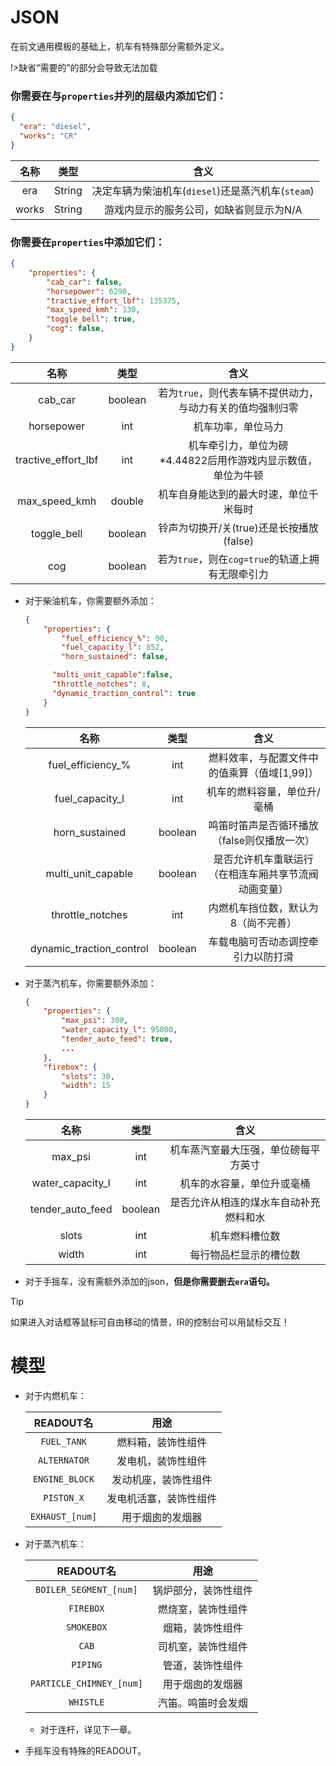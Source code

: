 # JSON
在前文通用模板的基础上，机车有特殊部分需额外定义。

!>缺省“需要的”的部分会导致无法加载

### 你需要在与`properties`并列的层级内添加它们：



```json
{
  "era": "diesel",
  "works": "CR"
}
```

|  名称   |   类型   |                	含义                 |
|:-----:|:------:|:----------------------------------:|
|  era  | String | 决定车辆为柴油机车(`diesel`)还是蒸汽机车(`steam`) |
| works | String |       游戏内显示的服务公司，如缺省则显示为N/A        |



### 你需要在`properties`中添加它们：
```json
{
    "properties": {
        "cab_car": false,
	    "horsepower": 6290,
	    "tractive_effort_lbf": 135375,
		"max_speed_kmh": 130,
        "toggle_bell": true,
        "cog": false,
    }
}
```

|         名称          |   类型    |                   	含义                   |
|:-------------------:|:-------:|:---------------------------------------:|
|       cab_car       | boolean |    若为`true`，则代表车辆不提供动力，与动力有关的值均强制归零     |
|     horsepower      |   int   |                机车功率，单位马力                |
| tractive_effort_lbf |   int   | 机车牵引力，单位为磅</br>*4.44822后用作游戏内显示数值，单位为牛顿 |
|    max_speed_kmh    | double  |           机车自身能达到的最大时速，单位千米每时           |
|     toggle_bell     | boolean |       铃声为切换开/关(true)还是长按播放(false)       |
|         cog         | boolean |    若为`true`，则在`cog=true`的轨道上拥有无限牵引力     |

  * 对于柴油机车，你需要额外添加：
    
      ```json
      {
          "properties": {
              "fuel_efficiency_%": 90,
              "fuel_capacity_l": 852,
              "horn_sustained": false,
    
		    "multi_unit_capable":false,
            "throttle_notches": 8,
            "dynamic_traction_control": true
          }
      }
      ```
    
      |            名称            |   类型    |            	含义             |
      |:------------------------:|:-------:|:--------------------------:|
      |    fuel_efficiency_%     |   int   | 燃料效率，与配置文件中的值乘算（值域[1,99]）  |
      |     fuel_capacity_l      |   int   |       机车的燃料容量，单位升/毫桶       |
      |      horn_sustained      | boolean |  鸣笛时笛声是否循环播放（false则仅播放一次）  |
    |    multi_unit_capable    | boolean | 是否允许机车重联运行（在相连车厢共享节流阀动画变量） |
    |     throttle_notches     |   int   |     内燃机车挡位数，默认为8（尚不完善）     |
    | dynamic_traction_control | boolean |     车载电脑可否动态调控牵引力以防打滑      |

* 对于蒸汽机车，你需要额外添加：

    ```json
    {
        "properties": {
	    	"max_psi": 300,
	    	"water_capacity_l": 95000, 
            "tender_auto_feed": true,
            ...
        },
        "firebox": {
		    "slots": 30,
		    "width": 15
        } 
    }
    ```

  |         名称         |   类型    |         	含义         |
  |:------------------:|:-------:|:-------------------:|
  |      max_psi       |   int   | 机车蒸汽室最大压强，单位磅每平方英寸  |
  |  water_capacity_l  |   int   |    机车的水容量，单位升或毫桶    |
  |  tender_auto_feed  | boolean | 是否允许从相连的煤水车自动补充燃料和水 |
  |       slots        |   int   |       机车燃料槽位数       |
  |       width        |   int   |     每行物品栏显示的槽位数     |
* 对于手摇车，没有需额外添加的json，**但是你需要删去`era`语句。** 

>[!TIP]
> 如果进入对话框等鼠标可自由移动的情景，IR的控制台可以用鼠标交互！

# 模型

* 对于内燃机车：

    |    READOUT名     |     用途      |
    |:---------------:|:-----------:|
    |   `FUEL_TANK`   |  燃料箱，装饰性组件  |
    |  `ALTERNATOR`   |  发电机，装饰性组件  |
    | `ENGINE_BLOCK`  | 发动机座，装饰性组件  |
    |   `PISTON_X`    | 发电机活塞，装饰性组件 |
    | `EXHAUST_[num]` |  用于烟囱的发烟器   |

* 对于蒸汽机车：

    |         READOUT名         |     用途     |
    |:------------------------:|:----------:|
    |  `BOILER_SEGMENT_[num]`  | 锅炉部分，装饰性组件 |
    |        `FIREBOX`         | 燃烧室，装饰性组件  |
    |        `SMOKEBOX`        |  烟箱，装饰性组件  |
    |          `CAB`           | 司机室，装饰性组件  |
    |         `PIPING`         |  管道，装饰性组件  |
    | `PARTICLE_CHIMNEY_[num]` |  用于烟囱的发烟器  |
  |        `WHISTLE`         | 汽笛。鸣笛时会发烟  |

  * 对于连杆，详见下一章。

* 手摇车没有特殊的READOUT。